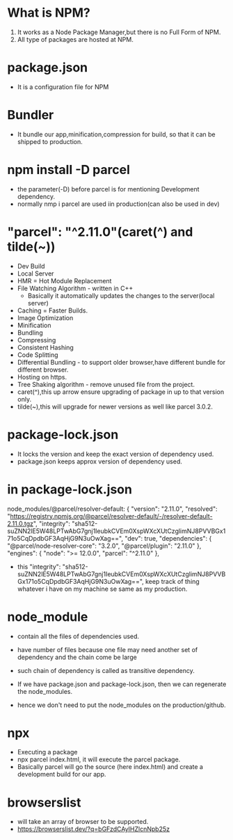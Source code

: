 # What is NPM?

1. It works as a Node Package Manager,but there is no Full Form of NPM.
2. All type of packages are hosted at NPM.

# package.json

- It is a configuration file for NPM

# Bundler

- It bundle our app,minification,compression for build, so that it can be shipped to production.

# npm install -D parcel

- the parameter(-D) before parcel is for mentioning Development dependency.
- normally nmp i parcel are used iin production(can also be used in dev)

# "parcel": "^2.11.0"(caret(^) and tilde(~))

- Dev Build
- Local Server
- HMR = Hot Module Replacement
- File Watching Algorithm - written in C++
  - Basically it automatically updates the changes to the server(local server)
- Caching = Faster Builds.
- Image Optimization
- Minification
- Bundling
- Compressing
- Consistent Hashing
- Code Splitting
- Differential Bundling - to support older browser,have different bundle for different browser.
- Hosting on https.
- Tree Shaking algorithm - remove unused file from the project.
- caret(^),this up arrow ensure upgrading of package in up to that version only.
- tilde(~),this will upgrade for newer versions as well like parcel 3.0.2.

# package-lock.json

- It locks the version and keep the exact version of dependency used.
- package.json keeps approx version of dependency used.

# in package-lock.json

node_modules/@parcel/resolver-default: {
"version": "2.11.0",
"resolved": "https://registry.npmjs.org/@parcel/resolver-default/-/resolver-default-2.11.0.tgz",
"integrity": "sha512-suZNN2lE5W48LPTwAbG7gnj1IeubkCVEm0XspWXcXUtCzglimNJ8PVVBGx171o5CqDpdbGF3AqHjG9N3uOwXag==",
"dev": true,
"dependencies": {
"@parcel/node-resolver-core": "3.2.0",
"@parcel/plugin": "2.11.0"
},
"engines": {
"node": ">= 12.0.0",
"parcel": "^2.11.0"
},

- this "integrity": "sha512-suZNN2lE5W48LPTwAbG7gnj1IeubkCVEm0XspWXcXUtCzglimNJ8PVVBGx171o5CqDpdbGF3AqHjG9N3uOwXag==",
  keep track of thing whatever i have on my machine se same as my production.

# node_module

- contain all the files of dependencies used.
- have number of files because one file may need another set of dependency and the chain come be large

- such chain of dependency is called as transitive dependency.

- If we have package.json and package-lock.json, then we can regenerate the node_modules.
- hence we don't need to put the node_modules on the production/github.

# npx

- Executing a package
- npx parcel index.html, it will execute the parcel package.
- Basically parcel will go the source (here index.html) and create a development build for our app.

# browserslist

- will take an array of browser to be supported.
- https://browserslist.dev/?q=bGFzdCAyIHZlcnNpb25z
